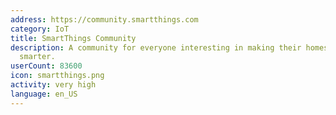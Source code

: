 ```yaml
---
address: https://community.smartthings.com
category: IoT
title: SmartThings Community
description: A community for everyone interesting in making their homes and lives
  smarter.
userCount: 83600
icon: smartthings.png
activity: very high
language: en_US
---
```

